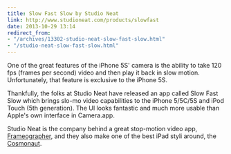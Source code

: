 ```yaml
---
title: Slow Fast Slow by Studio Neat
link: http://www.studioneat.com/products/slowfast
date: 2013-10-29 13:14
redirect_from:
- "/archives/13302-studio-neat-slow-fast-slow.html"
- "/studio-neat-slow-fast-slow.html"
---
```



One of the great features of the iPhone 5S' camera is the ability to take 120 fps (frames per second) video and then play it back in slow motion. Unfortunately, that feature is exclusive to the iPhone 5S.

Thankfully, the folks at Studio Neat have released an app called Slow Fast Slow which brings slo-mo video capabilities to the iPhone 5/5C/5S and iPod Touch (5th generation). The UI looks fantastic and much more usable than Apple's own interface in Camera.app.

Studio Neat is the company behind a great stop-motion video app, [Frameographer](http://www.studioneat.com/products/frameographer), and they also make one of the best iPad styli around, the [Cosmonaut](http://www.studioneat.com/products/cosmonaut).
